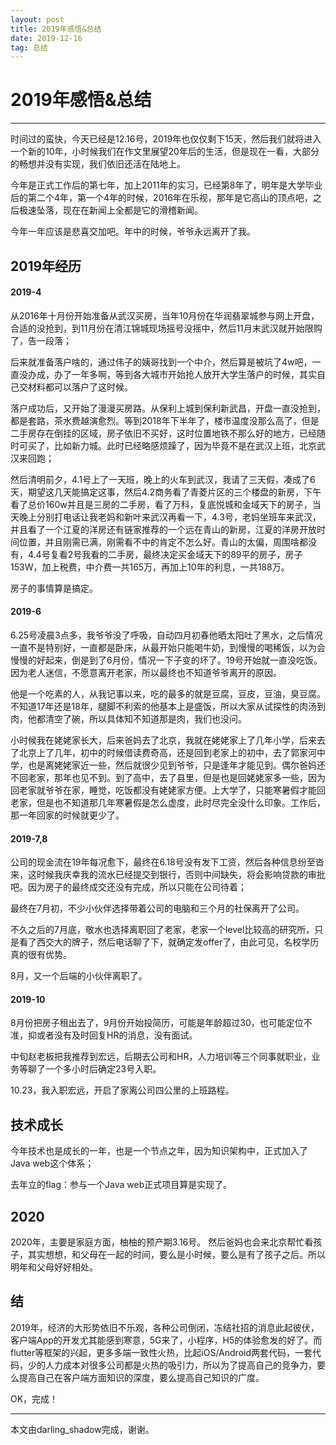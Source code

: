 ```yaml
---
layout: post
title: 2019年感悟&总结
date: 2019-12-16
tag: 总结
---
```



# 2019年感悟&总结

------

时间过的蛮快，今天已经是12.16号，2019年也仅仅剩下15天，然后我们就将进入一个新的10年，小时候我们在作文里展望20年后的生活，但是现在一看，大部分的畅想并没有实现，我们依旧还活在陆地上。

今年是正式工作后的第七年，加上2011年的实习，已经第8年了，明年是大学毕业后的第二个4年，第一个4年的时候，2016年在乐视，那年是它高山的顶点吧，之后极速坠落，现在在新闻上全都是它的滑稽新闻。

今年一年应该是悲喜交加吧。年中的时候，爷爷永远离开了我。

## 2019年经历
#### 2019-4
从2016年十月份开始准备从武汉买房，当年10月份在华润翡翠城参与网上开盘，合适的没抢到，到11月份在清江锦城现场摇号没摇中，然后11月末武汉就开始限购了，告一段落；

后来就准备落户啥的，通过伟子的姨哥找到一个中介，然后算是被坑了4w吧，一直没办成，办了一年多啊，等到各大城市开始抢人放开大学生落户的时候，其实自己交材料都可以落户了这时候。

落户成功后，又开始了漫漫买房路。从保利上城到保利新武昌，开盘一直没抢到，都是套路，茶水费越演愈烈。等到2018年下半年了，楼市温度没那么高了，但是二手房存在倒挂的区域，房子依旧不买好，这时位置地铁不那么好的地方，已经随时可买了，比如新力城。此时已经略感烦躁了，因为毕竟不是在武汉上班，北京武汉来回跑；

然后清明前夕，4.1号上了一天班，晚上的火车到武汉，我请了三天假，凑成了6天，期望这几天能搞定这事，然后4.2商务看了青菱片区的三个楼盘的新房，下午看了总价160w并且是三房的二手房，看了万科，复底悦城和金域天下的房子，当天晚上分别打电话让我老妈和新叶来武汉再看一下，4.3号，老妈坐班车来武汉，并且看了一个江夏的洋房还有链家推荐的一个远在青山的新房，江夏的洋房开放时间位置，并且刚需已满，刚需看不中的肯定不怎么好。青山的太偏，周围啥都没有，4.4号复看2号我看的二手房，最终决定买金域天下的89平的房子，房子153W，加上税费，中介费一共165万，再加上10年的利息，一共188万。

房子的事情算是搞定。

#### 2019-6
6.25号凌晨3点多，我爷爷没了呼吸，自动四月初春他晒太阳吐了黑水，之后情况一直不是特别好，一直都是卧床，从最开始只能喝牛奶，到慢慢的喝稀饭，以为会慢慢的好起来，倒是到了6月份，情况一下子变的坏了。19号开始就一直没吃饭。因为老人迷信，不愿意离开老家，所以最终也不知道爷爷离开的原因。

他是一个吃素的人，从我记事以来，吃的最多的就是豆腐，豆皮，豆油，臭豆腐。不知道17年还是18年，腿脚不利索的他基本上是盛饭，所以大家从试探性的肉汤到肉，他都清空了碗，所以具体知不知道那是肉，我们也没问。

小时候我在姥姥家长大，后来爸妈去了北京，我就在姥姥家上了几年小学，后来去了北京上了几年，初中的时候借读费奇高，还是回到老家上的初中，去了郭家河中学，也是离姥姥家近一些，然后就很少见到爷爷，只是逢年才能见到。偶尔爸妈还不回老家，那年也见不到。到了高中，去了县里，但是也是回姥姥家多一些，因为回老家就爷爷在家，睡觉，吃饭都没有姥姥家方便。上大学了，只能寒暑假才能回老家，但是也不知道那几年寒暑假是怎么虚度，此时尽完全没什么印象。工作后，那一年回家的时候就更少了。

#### 2019-7,8
公司的现金流在19年每况愈下，最终在6.18号没有发下工资，然后各种信息纷至沓来，这时候我庆幸我的流水已经提交到银行，否则中间缺失，将会影响贷款的审批吧。因为房子的最终成交还没有完成，所以只能在公司待着；

最终在7月初，不少小伙伴选择带着公司的电脑和三个月的社保离开了公司。

不久之后的7月底，敬水也选择离职回了老家，老家一个level比较高的研究所，只是看了西交大的牌子，然后电话聊了下，就确定发offer了，由此可见，名校学历真的很有优势。

8月，又一个后端的小伙伴离职了。

#### 2019-10
8月份把房子租出去了，9月份开始投简历，可能是年龄超过30，也可能定位不准，抑或者没有及时回复HR的消息，没有面试。

中旬赵老板把我推荐到宏远，后期去公司和HR，人力培训等三个同事就职业，业务等聊了一个多小时后确定23号入职。

10.23，我入职宏远，开启了家离公司四公里的上班路程。


## 技术成长
今年技术也是成长的一年，也是一个节点之年，因为知识架构中，正式加入了Java web这个体系；

去年立的flag：参与一个Java web正式项目算是实现了。


## 2020
2020年，主要是家庭方面，柚柚的预产期3.16号。
然后爸妈也会来北京帮忙看孩子，其实想想，和父母在一起的时间，要么是小时候，要么是有了孩子之后。所以明年和父母好好相处。


## 结
2019年，经济的大形势依旧不乐观，各种公司倒闭，冻结社招的消息此起彼伏，客户端App的开发尤其能感到寒意，5G来了，小程序，H5的体验愈发的好了。而flutter等框架的兴起，更多多端一致性火热，比起iOS/Android两套代码，一套代码，少的人力成本对很多公司都是火热的吸引力，所以为了提高自己的竞争力，要么提高自己在客户端方面知识的深度，要么提高自己知识的广度。



OK，完成！

-------------------------------
本文由darling_shadow完成，谢谢。
 
 

